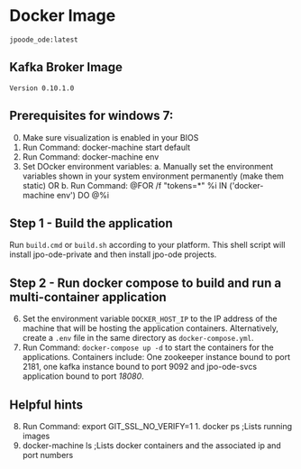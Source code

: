 # Docker Image
	jpoode_ode:latest
## Kafka Broker Image
	Version 0.10.1.0
## Prerequisites for windows 7:
 0. Make sure visualization is enabled in your BIOS
 1. Run Command: docker-machine start default
 3. Run Command: docker-machine env
 4. Set DOcker environment variables:
	 a. Manually set the environment variables shown in your system environment permanently (make them static)
   OR
     b. Run Command: @FOR /f "tokens=*" %i IN ('docker-machine env') DO @%i

## Step 1 - Build the application
Run ```build.cmd``` or ```build.sh``` according to your platform. This shell script will install jpo-ode-private and then install jpo-ode projects.

## Step 2 - Run docker compose to build and run a multi-container application
 6. Set the environment variable ```DOCKER_HOST_IP``` to the IP address of the machine that will be hosting the application containers. Alternatively, create a ```.env``` file in the same directory as ```docker-compose.yml```. 
 7. Run Command: ```docker-compose up -d``` to start the containers for the applications. Containers include: One zookeeper instance bound to port 2181, one kafka instance bound to port 9092 and jpo-ode-svcs application bound to port *18080*.

## Helpful hints
 8. Run Command: export GIT_SSL_NO_VERIFY=1 1. docker ps ;Lists running images
 2. docker-machine ls ;Lists docker containers and the associated ip and port numbers
